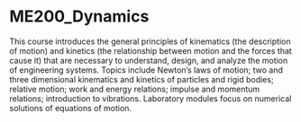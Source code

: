 # ME200_Dynamics

This course introduces the general principles of kinematics (the description of motion) and kinetics (the relationship between motion and the forces that cause it) that are necessary to understand, design, and analyze the motion of engineering systems. Topics include Newton’s laws of motion; two and three dimensional kinematics and kinetics of particles and rigid bodies; relative motion; work and energy relations; impulse and momentum relations; introduction to vibrations. Laboratory modules focus on numerical solutions of equations of motion.
